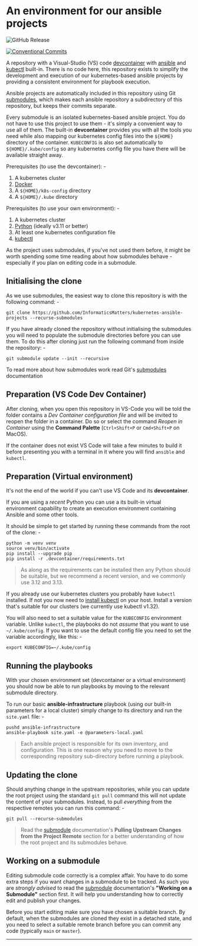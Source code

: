 # An environment for our ansible projects

![GitHub Release](https://img.shields.io/github/v/release/informaticsmatters/kubernetes-ansible-projects)

[![Conventional Commits](https://img.shields.io/badge/Conventional%20Commits-1.0.0-yellow.svg)](https://conventionalcommits.org)

A repository with a Visual-Studio (VS) code [devcontainer] with [ansible] and
[kubectl] built-in. There is no code here, this repository exists to simplify the
development and execution of our kubernetes-based ansible projects by providing a
consistent environment for playbook execution.

Ansible projects are automatically included in this repository using Git
[submodules], which makes each ansible repository a subdirectory of this repository,
but keeps their commits separate.

Every submodule is an isolated kubernetes-based ansible project. You do not
have to use this project to use them - it's simply a convenient way to use all of them.
The built-in **devcontainer** provides you with all the tools you need while also
mapping our kubernetes config files into the `${HOME}` directory of the container.
`KUBECONFIG` is also set automatically to `${HOME}/.kube/config` so any kubernetes
config file you have there will be available straight away.

Prerequisites (to use the devcontainer): -

1.  A kubernetes cluster
2.  [Docker]
3.  A `${HOME}/k8s-config` directory
4.  A `${HOME}/.kube` directory

Prerequisites (to use your own environment): -

1.  A kubernetes cluster
2.  [Python] (ideally v3.11 or better)
3.  At least one kubernetes configuration file
4.  [kubectl]

As the project uses submodules, if you've not used them before, it might be worth
spending some time reading about how submodules behave - especially if you plan on
editing code in a submodule.

## Initialising the clone

As we use submodules, the easiest way to clone this repository is with the following
command: -

    git clone https://github.com/InformaticsMatters/kubernetes-ansible-projects --recurse-submodules

If you have already cloned the repository without initialising the submodules
you will need to populate the submodule directories before you can use them.
To do this after cloning just run the following command from inside the repository: -

    git submodule update --init --recursive

To read more about how submodules work read Git's [submodules] documentation

## Preparation (VS Code Dev Container)

After cloning, when you open this repository in VS-Code you will be told the folder
contains a _Dev Container configuration file_ and will be invited to reopen the folder
in a container. Do so or select the command *Reopen in Container* using the
**Command Palette** (`Ctrl+Shift+P` or `Cmd+Shift+P` on MacOS).

If the container does not exist VS Code will take a few minutes to build it before
presenting you with a terminal in it where you will find `ansible` and `kubectl`.

## Preparation (Virtual environment)

It's not the end of the world if you can't use VS Code and its **devcontainer**.

If you are using a _recent_ Python you can use a its built-in virtual environment
capability to create an execution environment containing Ansible and some other tools.

It should be simple to get started by running these commands from the root
of the clone: -

    python -m venv venv
    source venv/bin/activate
    pip install --upgrade pip
    pip install -r .devcontainer/requirements.txt

>   As along as the requirements can be installed then any Python should be suitable,
    but we recommend a recent version, and we commonly use 3.12 and 3.13.

If you already use our kubernetes clusters you probably have `kubectl`
installed. If not you now need to [install kubectl] on your host.
Install a version that's suitable for our clusters (we currently use kubectl v1.32).

You will also need to set a suitable value for the `KUBECONFIG` environment
variable. Unlike `kubectl`, the playbooks do not _assume_ that you want to use
`~/.kube/config`. If you want to use the default config file you need to set the
variable accordingly, like this: -

    export KUBECONFIG=~/.kube/config

## Running the playbooks

With your chosen environment set (devcontainer or a virtual environment) you should now
be able to run playbooks by moving to the relevant submodule directory.

To run our basic **ansible-infrastructure** playbook (using our built-in parameters
for a local cluster) simply change to its directory and run the `site.yaml` file: -

    pushd ansible-infrastructure
    ansible-playbook site.yaml -e @parameters-local.yaml

>   Each ansible project is responsible for its own inventory, and configuration.
    This is one reason why you need to move to the corresponding repository
    sub-directory before running a playbook.

## Updating the clone

Should anything change in the upstream repositories, while you can update
the root project using the standard `git pull` command this will not
update the content of your submodules. Instead, to pull _everything_ from the respective
remotes you can run this command: -

    git pull --recurse-submodules

>   Read the [submodule] documentation's
    **Pulling Upstream Changes from the Project Remote** section
    for a better understanding of how the root project and its submodules behave.

## Working on a submodule

Editing submodule code correctly is a complex affair. You have to do some extra steps
if you want changes in a submodule to be tracked. As such you are _strongly advised_
to read the [submodule] documentation's **"Working on a Submodule"** section first.
It will help you understanding how to correctly edit and publish your changes.

Before you start editing make sure you have chosen a suitable branch.
By default, when the submodules are cloned they exist in a detached state, and
you need to select a suitable remote branch before you can commit any code
(typically `main` or `master`).

---

[ansible]: https://docs.ansible.com
[devcontainer]: https://code.visualstudio.com/docs/devcontainers/containers
[docker]: https://www.docker.com
[install kubectl]: https://kubernetes.io/docs/tasks/tools/#kubectl
[kubectl]: https://kubernetes.io/docs/reference/kubectl/
[python]: https://www.python.org
[submodule]: https://git-scm.com/book/en/v2/Git-Tools-Submodules
[submodules]: https://git-scm.com/book/en/v2/Git-Tools-Submodules
